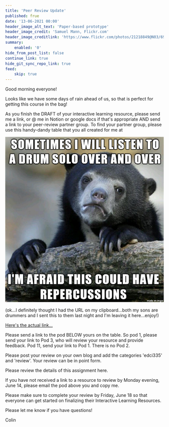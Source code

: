 ```yaml
---
title: 'Peer Review Update'
published: frue
date: '13-06-2021 00:00'
header_image_alt_text: 'Paper-based prototype'
header_image_credit: 'Samuel Mann, Flickr.com'
header_image_creditlink: 'https://www.flickr.com/photos/21218849@N03/6968244538/'
summary:
    enabled: '0'
hide_from_post_list: false
continue_link: true
hide_git_sync_repo_link: true
feed:
    skip: true
---
```


Good morning everyone!

Looks like we have some days of rain ahead of us, so that is perfect for getting this course in the bag!

As you finish the DRAFT of your interactive learning resource, please send me a link, or @ me in Notion or google docs if that's appropriate AND send a link to your peer-review partner group. To find your partner group, please use this handy-dandy table that you all created for me at

![alt-text](repercussions.png "image of a sad bear confession saying Sometimes I listen to a drum solo over and over...I'm afraid there will be repercussions.")

  (ok...I definitely thought I had the URL on my clipboard...both my sons are drummers and I sent this to them last night and I'm leaving it here...enjoy!)

[Here's the actual link...](https://edtechuvic.ca/edci335/a01-social-spaces/)


Please send a link to the pod BELOW yours on the table. So pod 1, please send your link to Pod 3, who will review your resource and provide feedback. Pod 11, send your link to Pod 1. There is no Pod 2.

Please post your review on your own blog and add the categories 'edci335' and 'review'. Your review can be in point form.

Please review the details of this assignment here.

If you have not received a link to a resource to review by Monday evening, June 14, please email the pod above you and copy me.

Please make sure to complete your review by Friday, June 18 so that everyone can get started on finalizing their Interactive Learning Resources.

Please let me know if you have questions!

Colin
